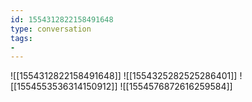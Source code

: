 ```yaml
---
id: 1554312822158491648
type: conversation
tags:
- 
---
```

![[1554312822158491648]]
![[1554325282525286401]]
![[1554553536314150912]]
![[1554576872616259584]]


